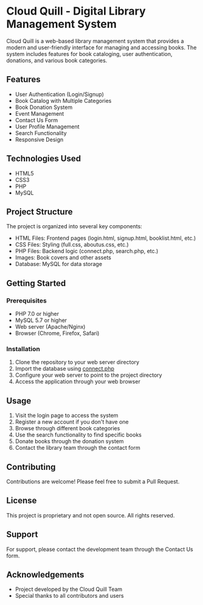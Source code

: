 # Cloud Quill - Digital Library Management System

Cloud Quill is a web-based library management system that provides a modern and user-friendly interface for managing and accessing books. The system includes features for book cataloging, user authentication, donations, and various book categories.

## Features

- User Authentication (Login/Signup)
- Book Catalog with Multiple Categories
- Book Donation System
- Event Management
- Contact Us Form
- User Profile Management
- Search Functionality
- Responsive Design

## Technologies Used

- HTML5
- CSS3
- PHP
- MySQL

## Project Structure

The project is organized into several key components:

- HTML Files: Frontend pages (login.html, signup.html, booklist.html, etc.)
- CSS Files: Styling (full.css, aboutus.css, etc.)
- PHP Files: Backend logic (connect.php, search.php, etc.)
- Images: Book covers and other assets
- Database: MySQL for data storage

## Getting Started

### Prerequisites

- PHP 7.0 or higher
- MySQL 5.7 or higher
- Web server (Apache/Nginx)
- Browser (Chrome, Firefox, Safari)

### Installation

1. Clone the repository to your web server directory
2. Import the database using [connect.php](cci:7://file:///c:/Users/vishu/Downloads/GITHUB%20repos/cloud%20quill/connect.php:0:0-0:0)
3. Configure your web server to point to the project directory
4. Access the application through your web browser

## Usage

1. Visit the login page to access the system
2. Register a new account if you don't have one
3. Browse through different book categories
4. Use the search functionality to find specific books
5. Donate books through the donation system
6. Contact the library team through the contact form

## Contributing

Contributions are welcome! Please feel free to submit a Pull Request.

## License

This project is proprietary and not open source. All rights reserved.

## Support

For support, please contact the development team through the Contact Us form.

## Acknowledgements

- Project developed by the Cloud Quill Team
- Special thanks to all contributors and users